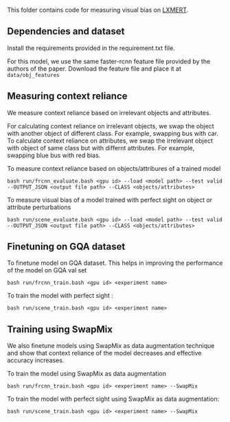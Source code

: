 This folder contains code for measuring visual bias on [LXMERT](https://github.com/airsplay/lxmert). 


## Dependencies and dataset
Install the requirements provided in the requirement.txt file.

For this model, we use the same faster-rcnn feature file provided by the authors of the paper. Download the feature file and place it at <code>data/obj_features</code>

## Measuring context reliance

We measure context reliance based on irrelevant objects and attributes. 

For calculating context reliance on irrelevant objects, we swap the object with another object of different class. For example, swapping bus with car. To calculate context reliance on attributes, we swap the irrelevant object with object of same class but with differnt attributes. For example, swapping blue bus with red bias.

To measure context reliance based on objects/attribures of a trained model
```
bash run/frcnn_evaluate.bash <gpu id> --load <model path> --test valid --OUTPUT_JSON <output file path> --CLASS <objects/attributes>
```

To measure visual bias of a model trained with perfect sight on object or attribute perturbations 
```
bash run/scene_evaluate.bash <gpu id> --load <model path> --test valid --OUTPUT_JSON <output file path> --CLASS <objects/attributes>
```

## Finetuning on GQA dataset

To finetune model on GQA dataset. This helps in improving the performance of the model on GQA val set
```
bash run/frcnn_train.bash <gpu id> <experiment name>
```

To train the model with perfect sight :
```
bash run/scene_train.bash <gpu id> <experiment name>
```

## Training using SwapMix

We also finetune models using SwapMix as data augmentation technique and show that context reliance of the model decreases and effective accuracy increases.

To train the model using SwapMix as data augmentation
```
bash run/frcnn_train.bash <gpu id> <experiment name> --SwapMix
```

To train the model with perfect sight using SwapMix as data augmentation:
```
bash run/scene_train.bash <gpu id> <experiment name> --SwapMix
```

